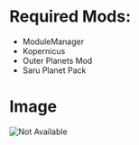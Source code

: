 # Required Mods:

- ModuleManager
- Kopernicus
- Outer Planets Mod
- Saru Planet Pack

# Image

![Not Available](https://raw.githubusercontent.com/Sigma88/Stockalike/Screenshots/Images/Saturn.png)
